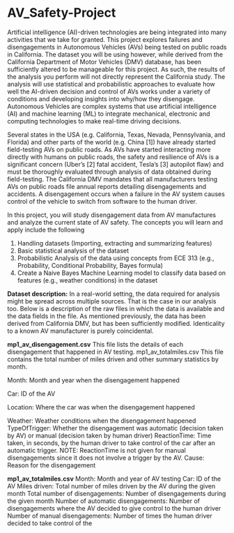# AV_Safety-Project

Artificial intelligence (AI)-driven technologies are being integrated into many activities that we take for granted. This project explores failures and disengagements in Autonomous Vehicles (AVs) being tested on public roads in California. The dataset you will be using however, while derived from the California Department of Motor Vehicles (DMV) database, has been sufficiently altered to be manageable for this project. As such, the results of the analysis you perform will not directly represent the California study. The analysis will use statistical and probabilistic approaches to evaluate how well the AI-driven decision and control of AVs works under a variety of conditions and developing insights into why/how they disengage.
Autonomous Vehicles are complex systems that use artificial intelligence (AI) and machine learning (ML) to integrate mechanical, electronic and computing technologies to make real-time driving decisions. 

Several states in the USA (e.g. California, Texas, Nevada, Pennsylvania, and Florida) and other parts of the world (e.g. China [1]) have already started field-testing AVs on public roads. As AVs have started interacting more directly with humans on public roads, the safety and resilience of AVs is a significant concern (Uber’s [2] fatal accident, Tesla’s [3] autopilot flaw) and must be thoroughly evaluated through analysis of data obtained during field-testing.
The California DMV mandates that all manufacturers testing AVs on public roads file annual reports detailing disengagements and accidents. A disengagement occurs when a failure in the AV system causes control of the vehicle to switch from software to the human driver.

In this project, you will study disengagement data from AV manufactures and analyze the current state of AV safety. The concepts you will learn and apply include the following
1. Handling datasets (Importing, extracting and summarizing features)
2. Basic statistical analysis of the dataset
3. Probabilistic Analysis of the data using concepts from ECE 313 (e.g., Probability, Conditional Probability, Bayes formula)
4. Create a Naive Bayes Machine Learning model to classify data based on features (e.g., weather conditions) in the dataset


**Dataset description:**
In a real-world setting, the data required for analysis might be spread across multiple sources. That is the case in our analysis too. Below is a description of the raw files in which the data is available and the data fields in the file. As mentioned previously, the data has been derived from California DMV, but has been sufficiently modified. Identicality to a known AV manufacturer is purely coincidental.

**mp1_av_disengagement.csv**
This file lists the details of each disengagement that happened in AV testing.
mp1_av_totalmiles.csv
This file contains the total number of miles driven and other summary statistics by month.

Month: Month and year when the disengagement happened

Car: ID of the AV

Location: Where the car was when the disengagement happened

Weather: Weather conditions when the disengagement happened
TypeOfTrigger: Whether the disengagement was automatic (decision taken by AV) or manual (decision taken by human driver)
ReactionTime: Time taken, in seconds, by the human driver to take control of the car after an automatic trigger.
NOTE: ReactionTime is not given for manual disengagements since it does not involve a trigger by the AV.
Cause: Reason for the disengagement

**mp1_av_totalmiles.csv**
Month: Month and year of AV testing
Car: ID of the AV
Miles driven: Total number of miles driven by the AV during the given month
Total number of disengagements: Number of disengagements during the given month
Number of automatic disengagements: Number of disengagements where the AV decided to give control to the human driver
Number of manual disengagements: Number of times the human driver decided to take control of the

